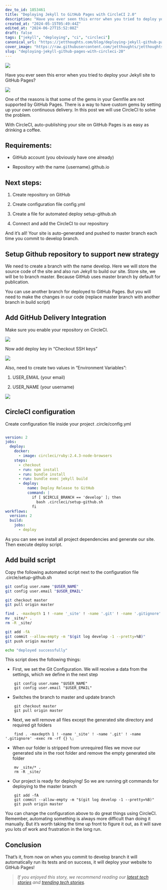 ```yaml
---
dev_to_id: 1853461
title: "Deploying Jekyll to GitHub Pages with CircleCI 2.0"
description: "Have you ever seen this error when you tried to deploy your Jekyll site to GitHub Pages?    One of..."
created_at: "2024-05-15T05:49:44Z"
edited_at: "2024-06-27T15:52:08Z"
draft: false
tags: ["jekyll", "deploying", "ci", "circleci"]
canonical_url: "https://jetthoughts.com/blog/deploying-jekyll-github-pages-with-circleci-20/"
cover_image: "https://raw.githubusercontent.com/jetthoughts/jetthoughts.github.io/master/static/assets/img/blog/deploying-jekyll-github-pages-with-circleci-20/file_0.jpeg"
slug: "deploying-jekyll-github-pages-with-circleci-20"
---
```

![](https://raw.githubusercontent.com/jetthoughts/jetthoughts.github.io/master/static/assets/img/blog/deploying-jekyll-github-pages-with-circleci-20/file_0.jpeg)

Have you ever seen this error when you tried to deploy your Jekyll site to GitHub Pages?

![](https://raw.githubusercontent.com/jetthoughts/jetthoughts.github.io/master/static/assets/img/blog/deploying-jekyll-github-pages-with-circleci-20/file_1.jpeg)

One of the reasons is that some of the gems in your Gemfile are not supported by GitHub Pages. There is a way to have custom gems by setting up your own continuous delivery. In this post we will use CircleCI to solve the problem.

With CircleCI, auto-publishing your site on GitHub Pages is as easy as drinking a coffee.

## Requirements:

* GitHub account (you obviously have one already)

* Repository with the name {username}.github.io

## Next steps:

 1. Create repository on GitHub

 2. Create configuration file config.yml

 3. Create a file for automated deploy setup-github.sh

 4. Connect and add the CircleCI to our repository

And it’s all! Your site is auto-generated and pushed to master branch each time you commit to develop branch.

## **Setup Github repository to support new strategy**

We need to create a branch with the name develop. Here we will store the source code of the site and also run Jekyll to build our site. Store site, we will be to branch master. Because GitHub uses master branch by default for publication.

You can use another branch for deployed to GitHub Pages. But you will need to make the changes in our code (replace master branch with another branch in build script)

## Add GitHub Delivery Integration

Make sure you enable your repository on CircleCI.

![](https://raw.githubusercontent.com/jetthoughts/jetthoughts.github.io/master/static/assets/img/blog/deploying-jekyll-github-pages-with-circleci-20/file_2.jpeg)

Now add deploy key in “Checkout SSH keys”

![](https://raw.githubusercontent.com/jetthoughts/jetthoughts.github.io/master/static/assets/img/blog/deploying-jekyll-github-pages-with-circleci-20/file_3.jpeg)

Also, need to create two values in “Environment Variables”:

 1. USER_EMAIL (your email)

 2. USER_NAME (your username)

![](https://raw.githubusercontent.com/jetthoughts/jetthoughts.github.io/master/static/assets/img/blog/deploying-jekyll-github-pages-with-circleci-20/file_4.jpeg)

## CircleCI configuration

Create configuration file inside your project .circle/config.yml

```yaml

version: 2
jobs:
  deploy:
    docker:
      - image: circleci/ruby:2.4.3-node-browsers
    steps:
      - checkout
      - run: npm install
      - run: bundle install
      - run: bundle exec jekyll build
      - deploy:
          name: Deploy Release to GitHub
          command: |
            if [ $CIRCLE_BRANCH == 'develop' ]; then
              bash .circleci/setup-github.sh
            fi
workflows:
  version: 2
  build:
    jobs:
      - deploy
```

As you can see we install all project dependencies and generate our site. Then execute deploy script.

## Add build script

Copy the following automated script next to the configuration file .circle/setup-github.sh

```bash
git config user.name "$USER_NAME"
git config user.email "$USER_EMAIL"

git checkout master
git pull origin master

find . -maxdepth 1 ! -name '_site' ! -name '.git' ! -name '.gitignore' -exec rm -rf {} \;
mv _site/* .
rm -R _site/

git add -fA
git commit --allow-empty -m "$(git log develop -1 --pretty=%B)"
git push origin master

echo "deployed successfully"
```

This script does the following things:

* First, we set the Git Configuration. We will receive a data from the settings, which we define in the next step
```
    git config user.name "$USER_NAME"
    git config user.email "$USER_EMAIL"
```
* Switches the branch to master and update branch
```
    git checkout master
    git pull origin master
```
* Next, we will remove all files except the generated site directory and required git folders
```
    find . -maxdepth 1 ! -name '_site' ! -name '.git' ! -name '.gitignore' -exec rm -rf {} \;
```
* When our folder is stripped from unrequired files we move our generated site in the root folder and remove the empty generated site folder
```
    mv _site/* .
    rm -R _site/
```
* Our project is ready for deploying! So we are running git commands for deploying to the master branch
```
    git add -fA
    git commit --allow-empty -m "$(git log develop -1 --pretty=%B)"
    git push origin master
```
You can change the configuration above to do great things using CircleCI. Remember, automating something is always more difficult than doing it manually. But it’s worth taking the time up front to figure it out, as it will save you lots of work and frustration in the long run.

## Conclusion

That’s it, from now on when you commit to develop branch it will automatically run its tests and on success, it will deploy your website to GitHub Pages!
>  *If you enjoyed this story, we recommend reading our [latest tech stories](https://jtway.co) and [trending tech stories](https://jtway.co/trending).*
